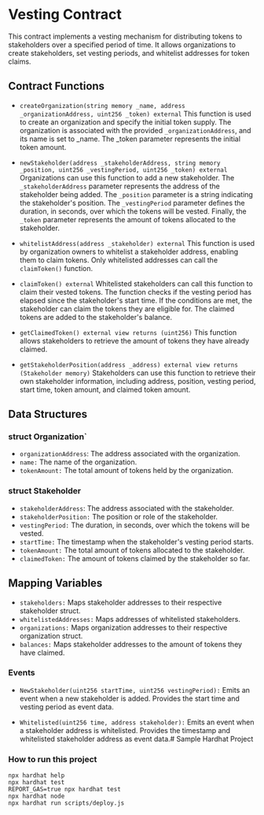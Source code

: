 
# Vesting Contract
This contract implements a vesting mechanism for distributing tokens to stakeholders over a specified period of time. It allows organizations to create stakeholders, set vesting periods, and whitelist addresses for token claims.

## Contract Functions
* `createOrganization(string memory _name, address _organizationAddress, uint256 _token) external`
This function is used to create an organization and specify the initial token supply. The organization is associated with the provided `_organizationAddress`, and its name is set to _name. The _token parameter represents the initial token amount.

* `newStakeholder(address _stakeholderAddress, string memory _position, uint256 _vestingPeriod, uint256 _token) external`
Organizations can use this function to add a new stakeholder. The `_stakeholderAddress` parameter represents the address of the stakeholder being added. The `_position` parameter is a string indicating the stakeholder's position. The `_vestingPeriod` parameter defines the duration, in seconds, over which the tokens will be vested. Finally, the `_token` parameter represents the amount of tokens allocated to the stakeholder.

* `whitelistAddress(address _stakeholder) external`
This function is used by organization owners to whitelist a stakeholder address, enabling them to claim tokens. Only whitelisted addresses can call the `claimToken()` function.

* `claimToken() external`
Whitelisted stakeholders can call this function to claim their vested tokens. The function checks if the vesting period has elapsed since the stakeholder's start time. If the conditions are met, the stakeholder can claim the tokens they are eligible for. The claimed tokens are added to the stakeholder's balance.

* `getClaimedToken() external view returns (uint256)`
This function allows stakeholders to retrieve the amount of tokens they have already claimed.

* `getStakeholderPosition(address _address) external view returns (Stakeholder memory)`
Stakeholders can use this function to retrieve their own stakeholder information, including address, position, vesting period, start time, token amount, and claimed token amount.

## Data Structures
### struct Organization`
* `organizationAddress`: The address associated with the organization.
* `name:` The name of the organization.
* `tokenAmount:` The total amount of tokens held by the organization.

### struct Stakeholder
* `stakeholderAddress`: The address associated with the stakeholder.
* `stakeholderPosition:` The position or role of the stakeholder.
* `vestingPeriod:` The duration, in seconds, over which the tokens will be vested.
* `startTime:` The timestamp when the stakeholder's vesting period starts.
* `tokenAmount:` The total amount of tokens allocated to the stakeholder.
* `claimedToken:` The amount of tokens claimed by the stakeholder so far.

## Mapping Variables
* `stakeholders:` Maps stakeholder addresses to their respective stakeholder struct.
* `whitelistedAddresses:` Maps addresses of whitelisted stakeholders.
* `organizations:` Maps organization addresses to their respective organization struct.
* `balances:` Maps stakeholder addresses to the amount of tokens they have claimed.

### Events
* `NewStakeholder(uint256 startTime, uint256 vestingPeriod):` Emits an event when a new stakeholder is added. Provides the start time and vesting period as event data.

* `Whitelisted(uint256 time, address stakeholder):` Emits an event when a stakeholder address is whitelisted. Provides the timestamp and whitelisted stakeholder address as event data.# Sample Hardhat Project


### How to run this project

```shell
npx hardhat help
npx hardhat test
REPORT_GAS=true npx hardhat test
npx hardhat node
npx hardhat run scripts/deploy.js
```

